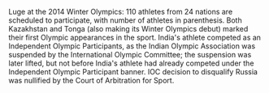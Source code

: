 Luge at the 2014 Winter Olympics: 110 athletes from 24 nations are scheduled to participate, with number of athletes in parenthesis. Both Kazakhstan and Tonga (also making its Winter Olympics debut) marked their first Olympic appearances in the sport. India's athlete competed as an Independent Olympic Participants, as the Indian Olympic Association was suspended by the International Olympic Committee; the suspension was later lifted, but not before India's athlete had already competed under the Independent Olympic Participant banner. IOC decision to disqualify Russia was nullified by the Court of Arbitration for Sport.
